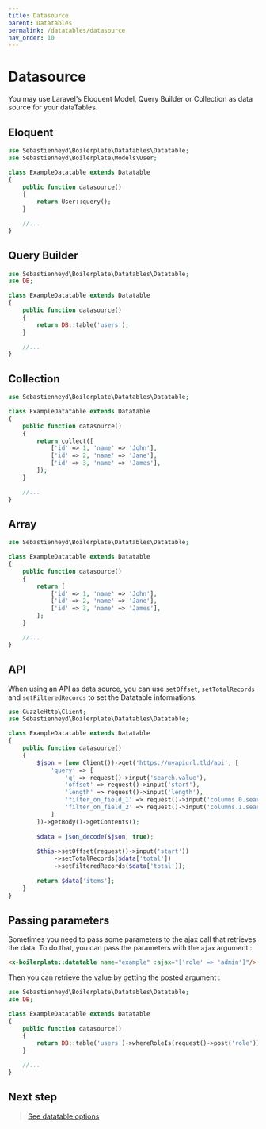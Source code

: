 ```yaml
---
title: Datasource
parent: Datatables
permalink: /datatables/datasource
nav_order: 10
---
```


# Datasource

You may use Laravel's Eloquent Model, Query Builder or Collection as data source for your dataTables.

## Eloquent

```php
use Sebastienheyd\Boilerplate\Datatables\Datatable;
use Sebastienheyd\Boilerplate\Models\User;

class ExampleDatatable extends Datatable
{
    public function datasource()
    {
        return User::query();
    }

    //...
}
```

## Query Builder

```php
use Sebastienheyd\Boilerplate\Datatables\Datatable;
use DB;

class ExampleDatatable extends Datatable
{
    public function datasource()
    {
        return DB::table('users');
    }

    //...
}
```

## Collection

```php
use Sebastienheyd\Boilerplate\Datatables\Datatable;

class ExampleDatatable extends Datatable
{
    public function datasource()
    {
        return collect([
            ['id' => 1, 'name' => 'John'],
            ['id' => 2, 'name' => 'Jane'],
            ['id' => 3, 'name' => 'James'],
        ]);
    }

    //...
}
```

## Array

```php
use Sebastienheyd\Boilerplate\Datatables\Datatable;

class ExampleDatatable extends Datatable
{
    public function datasource()
    {
        return [
            ['id' => 1, 'name' => 'John'],
            ['id' => 2, 'name' => 'Jane'],
            ['id' => 3, 'name' => 'James'],
        ];
    }

    //...
}
```

## API

When using an API as data source, you can use `setOffset`, `setTotalRecords` and `setFilteredRecords` to set the Datatable informations.

```php
use GuzzleHttp\Client;
use Sebastienheyd\Boilerplate\Datatables\Datatable;

class ExampleDatatable extends Datatable
{
    public function datasource()
    {
        $json = (new Client())->get('https://myapiurl.tld/api', [
            'query' => [
                'q' => request()->input('search.value'),
                'offset' => request()->input('start'),
                'length' => request()->input('length'),
                'filter_on_field_1' => request()->input('columns.0.search.value'),
                'filter_on_field_2' => request()->input('columns.1.search.value'),
            ]
        ])->getBody()->getContents();
        
        $data = json_decode($json, true);
                
        $this->setOffset(request()->input('start'))
             ->setTotalRecords($data['total'])
             ->setFilteredRecords($data['total']);
    
        return $data['items'];
    }
}
```

## Passing parameters

Sometimes you need to pass some parameters to the ajax call that retrieves the data. To do that, you can pass the parameters 
with the `ajax` argument :

```html
<x-boilerplate::datatable name="example" :ajax="['role' => 'admin']"/>
```

Then you can retrieve the value by getting the posted argument :

```php
use Sebastienheyd\Boilerplate\Datatables\Datatable;
use DB;

class ExampleDatatable extends Datatable
{
    public function datasource()
    {
        return DB::table('users')->whereRoleIs(request()->post('role'));
    }

    //...
}
```

## Next step

> [See datatable options](options)